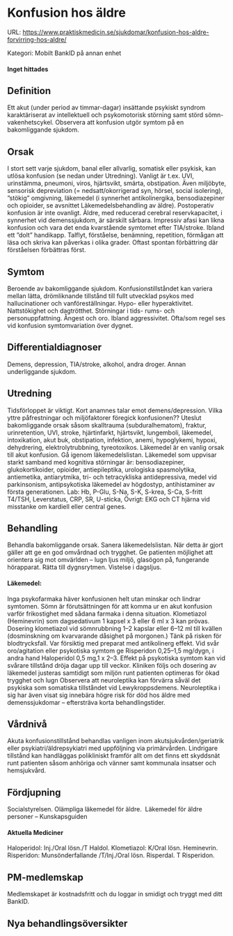 # Konfusion hos äldre

URL: https://www.praktiskmedicin.se/sjukdomar/konfusion-hos-aldre-forvirring-hos-aldre/



Kategori: Mobilt BankID på annan enhet

#### Inget hittades

## Definition

Ett akut (under period av timmar-dagar) insättande psykiskt syndrom karaktäriserat av intellektuell och psykomotorisk störning samt störd sömn-vakenhetscykel. Observera att konfusion utgör symtom på en bakomliggande sjukdom.

## Orsak

I stort sett varje sjukdom, banal eller allvarlig, somatisk eller psykisk, kan utlösa konfusion (se nedan under Utredning). Vanligt är t.ex. UVI, urinstämma, pneumoni, viros, hjärtsvikt, smärta, obstipation. Även miljöbyte, sensorisk depreviation (= nedsatt/okorrigerad syn, hörsel, social isolering), ”stökig” omgivning, läkemedel (i synnerhet antikolinergika, bensodiazepiner och opioider, se avsnittet Läkemedelsbehandling av äldre). Postoperativ konfusion är inte ovanligt. Äldre, med reducerad cerebral reservkapacitet, i synnerhet vid demenssjukdom, är särskilt sårbara.
Impressiv afasi kan likna konfusion och vara det enda kvarstående symtomet efter TIA/stroke. Ibland ett ”dolt” handikapp. Talflyt, förståelse, benämning, repetition, förmågan att läsa och skriva kan påverkas i olika grader. Oftast spontan förbättring där förståelsen förbättras först.

## Symtom

Beroende av bakomliggande sjukdom. Konfusionstillståndet kan variera mellan lätta, drömliknande tillstånd till fullt utvecklad psykos med hallucinationer och vanföreställningar. Hypo- eller hyperaktivitet. Nattstökighet och dagtrötthet. Störningar i tids- rums- och personuppfattning. Ångest och oro. Ibland aggressivitet. Ofta/som regel ses vid konfusion symtomvariation över dygnet.

## Differentialdiagnoser

Demens, depression, TIA/stroke, alkohol, andra droger. Annan underliggande sjukdom.

## Utredning

Tidsförloppet är viktigt. Kort anamnes talar emot demens/depression. Vilka yttre påfrestningar och miljöfaktorer föregick konfusionen?? Uteslut bakomliggande orsak såsom skalltrauma (subduralhematom), fraktur, urinretention, UVI, stroke, hjärtinfarkt, hjärtsvikt, lungemboli, läkemedel, intoxikation, akut buk, obstipation, infektion, anemi, hypoglykemi, hypoxi, dehydrering, elektrolytrubbning, tyreotoxikos.
Läkemedel är en vanlig orsak till akut konfusion. Gå igenom läkemedelslistan. Läkemedel som uppvisar starkt samband med kognitiva störningar är: bensodiazepiner, glukokortikoider, opioider, antiepileptika, urologiska spasmolytika, antiemetika, antiarytmika, tri- och tetracykliska antidepressiva, medel vid parkinsonism, antipsykotiska läkemedel av högdostyp, antihistaminer av första generationen.
Lab: Hb, P-Glu, S-Na, S-K, S-krea, S-Ca, S-fritt T4/TSH, Leverstatus, CRP, SR, U-sticka, Övrigt: EKG och CT hjärna vid misstanke om kardiell eller central genes.

## Behandling

Behandla bakomliggande orsak. Sanera läkemedelslistan.
När detta är gjort gäller att ge en god omvårdnad och trygghet. Ge patienten möjlighet att orientera sig mot omvärlden – lugn ljus miljö, glasögon på, fungerande hörapparat. Rätta till dygnsrytmen. Vistelse i dagsljus.

#### Läkemedel:

Inga psykofarmaka häver konfusionen helt utan minskar och lindrar symtomen. Sömn är förutsättningen för att komma ur en akut konfusion varför frikostighet med sådana farmaka i denna situation.
Klometiazol (Heminevrin) som dagsedativum 1 kapsel x 3 eller 6 ml x 3 kan prövas. Dosering klometiazol vid sömnrubbning 1–2 kapslar eller 6–12 ml till kvällen (dosminskning om kvarvarande dåsighet på morgonen.) Tänk på risken för blodtrycksfall. Var försiktig med preparat med antikolinerg effekt.
Vid svår oro/agitation eller psykotiska symtom ge Risperidon 0,25–1,5 mg/dygn, i andra hand Haloperidol 0,5 mg,1 x 2–3. Effekt på psykotiska symtom kan vid svårare tillstånd dröja dagar upp till veckor. Kliniken följs och dosering av läkemedel justeras samtidigt som miljön runt patienten optimeras för ökad trygghet och lugn
Observera att neuroleptika kan förvärra såväl det psykiska som somatiska tillståndet vid Lewykroppsdemens. Neuroleptika i sig har även visat sig innebära högre risk för död hos äldre med demenssjukdomar – eftersträva korta behandlingstider.

## Vårdnivå

Akuta konfusionstillstånd behandlas vanligen inom akutsjukvården/geriatrik eller psykiatri/äldrepsykiatri med uppföljning via primärvården. Lindrigare tillstånd kan handläggas polikliniskt framför allt om det finns ett skyddsnät runt patienten såsom anhöriga och vänner samt kommunala insatser och hemsjukvård.

## Fördjupning

Socialstyrelsen. Olämpliga läkemedel för äldre. 
Läkemedel för äldre personer – Kunskapsguiden

#### Aktuella Mediciner

Haloperidol: Inj./Oral lösn./T Haldol.
Klometiazol: K/Oral lösn. Heminevrin.
Risperidon: Munsönderfallande /T/Inj./Oral lösn. Risperdal. T Risperidon.

## PM-medlemskap

Medlemskapet är kostnadsfritt och du loggar in smidigt och tryggt med ditt BankID.

## Nya behandlingsöversikter

